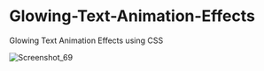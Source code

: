 # Glowing-Text-Animation-Effects
Glowing Text Animation Effects using CSS

![Screenshot_69](https://user-images.githubusercontent.com/45520348/142080688-a712f0ec-9e13-44a1-a223-4f640bfc8002.png)
